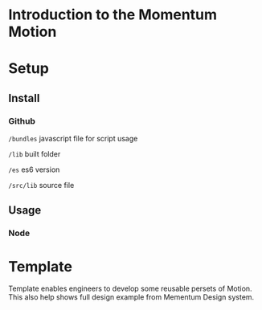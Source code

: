 # Introduction to the Momentum Motion

# Setup

## Install

### Github


```/bundles``` javascript file for script usage

```/lib``` built folder

```/es``` es6 version

```/src/lib``` source file

## Usage

### Node


# Template

Template enables engineers to develop some reusable persets of Motion. This also help shows full design example from Mementum Design system.
